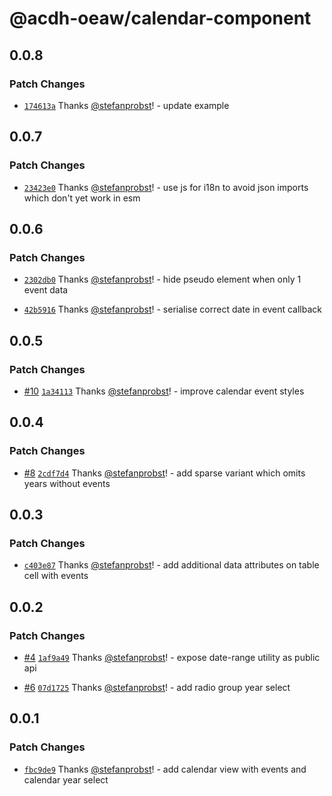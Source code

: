 # @acdh-oeaw/calendar-component

## 0.0.8

### Patch Changes

- [`174613a`](https://github.com/acdh-oeaw/calendar-component/commit/174613abc7b3417d94ce5c1eca4e035371802837)
  Thanks [@stefanprobst](https://github.com/stefanprobst)! - update example

## 0.0.7

### Patch Changes

- [`23423e0`](https://github.com/acdh-oeaw/calendar-component/commit/23423e0b86dd7a661f7b89820ccc569bb10b5168)
  Thanks [@stefanprobst](https://github.com/stefanprobst)! - use js for i18n to avoid json imports
  which don't yet work in esm

## 0.0.6

### Patch Changes

- [`2302db0`](https://github.com/acdh-oeaw/calendar-component/commit/2302db0101c9cf1771ddfbac6052e39c42861cb0)
  Thanks [@stefanprobst](https://github.com/stefanprobst)! - hide pseudo element when only 1 event
  data

- [`42b5916`](https://github.com/acdh-oeaw/calendar-component/commit/42b59160cb7563f9e1697c2f31363c4f50135527)
  Thanks [@stefanprobst](https://github.com/stefanprobst)! - serialise correct date in event
  callback

## 0.0.5

### Patch Changes

- [#10](https://github.com/acdh-oeaw/calendar-component/pull/10)
  [`1a34113`](https://github.com/acdh-oeaw/calendar-component/commit/1a34113c05db06bd91020db39aa36b9c6765c13b)
  Thanks [@stefanprobst](https://github.com/stefanprobst)! - improve calendar event styles

## 0.0.4

### Patch Changes

- [#8](https://github.com/acdh-oeaw/calendar-component/pull/8)
  [`2cdf7d4`](https://github.com/acdh-oeaw/calendar-component/commit/2cdf7d488805e45a91d6663d627fbe9c17d868e4)
  Thanks [@stefanprobst](https://github.com/stefanprobst)! - add sparse variant which omits years
  without events

## 0.0.3

### Patch Changes

- [`c403e87`](https://github.com/acdh-oeaw/calendar-component/commit/c403e87bb08eb8fe96185d150ab2db60617bf2a5)
  Thanks [@stefanprobst](https://github.com/stefanprobst)! - add additional data attributes on table
  cell with events

## 0.0.2

### Patch Changes

- [#4](https://github.com/acdh-oeaw/calendar-component/pull/4)
  [`1af9a49`](https://github.com/acdh-oeaw/calendar-component/commit/1af9a496fa58fb9e728edaf6e502ea344f0d3478)
  Thanks [@stefanprobst](https://github.com/stefanprobst)! - expose date-range utility as public api

- [#6](https://github.com/acdh-oeaw/calendar-component/pull/6)
  [`07d1725`](https://github.com/acdh-oeaw/calendar-component/commit/07d1725bd9f2a8c1de985a9074827fd79963add5)
  Thanks [@stefanprobst](https://github.com/stefanprobst)! - add radio group year select

## 0.0.1

### Patch Changes

- [`fbc9de9`](https://github.com/acdh-oeaw/calendar-component/commit/fbc9de9a21ef6f6a590e27941c98e9975bd0bbca)
  Thanks [@stefanprobst](https://github.com/stefanprobst)! - add calendar view with events and
  calendar year select
